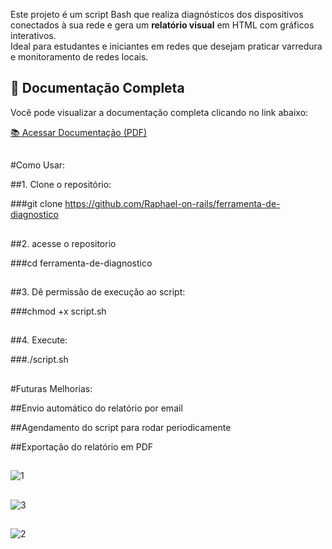 Este projeto é um script Bash que realiza diagnósticos dos dispositivos conectados à sua rede e gera um **relatório visual** em HTML com gráficos interativos.  
Ideal para estudantes e iniciantes em redes que desejam praticar varredura e monitoramento de redes locais.
##
## 📄 Documentação Completa

Você pode visualizar a documentação completa clicando no link abaixo:

[📚 Acessar Documentação (PDF)](./funcionamento(documentacao).pdf)
##
##

##
#Como Usar:

##1. Clone o repositório:


  ###git clone https://github.com/Raphael-on-rails/ferramenta-de-diagnostico
##

##2. acesse o repositorio
   
  ###cd ferramenta-de-diagnostico
##
##3. Dê permissão de execução ao script:

  ###chmod +x script.sh
  ##

##4. Execute:

  ###./script.sh


##


##
#Futuras Melhorias:


##Envio automático do relatório por email


##Agendamento do script para rodar periodicamente


##Exportação do relatório em PDF
##


##
![1](https://github.com/user-attachments/assets/9f8b0755-d7b0-4f26-a494-a5519dcf5b6a)
##

![3](https://github.com/user-attachments/assets/2f834600-78ed-4f57-9a43-bb2baa3d9c8e)
##

![2](https://github.com/user-attachments/assets/fbaab483-7521-4581-8260-5a3bfd10d365)
##

